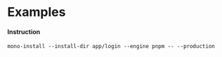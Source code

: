 # Examples

#### Instruction

```
mono-install --install-dir app/login --engine pnpm -- --production
```
